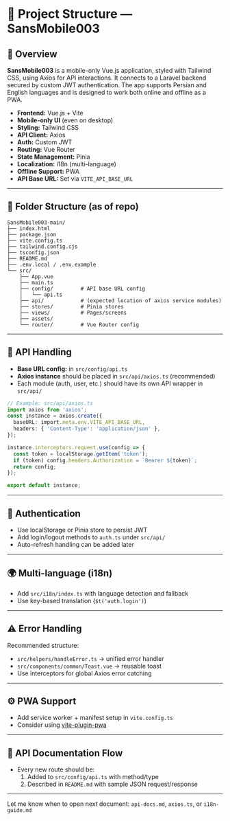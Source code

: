 # 📁 Project Structure — SansMobile003

## 🔹 Overview

**SansMobile003** is a mobile-only Vue.js application, styled with Tailwind CSS, using Axios for API interactions. It connects to a Laravel backend secured by custom JWT authentication. The app supports Persian and English languages and is designed to work both online and offline as a PWA.

- **Frontend:** Vue.js + Vite
- **Mobile-only UI** (even on desktop)
- **Styling:** Tailwind CSS
- **API Client:** Axios
- **Auth:** Custom JWT
- **Routing:** Vue Router
- **State Management:** Pinia
- **Localization:** i18n (multi-language)
- **Offline Support:** PWA
- **API Base URL:** Set via `VITE_API_BASE_URL`

---

## 📁 Folder Structure (as of repo)

```
SansMobile003-main/
├── index.html
├── package.json
├── vite.config.ts
├── tailwind.config.cjs
├── tsconfig.json
├── README.md
├── .env.local / .env.example
└── src/
    ├── App.vue
    ├── main.ts
    ├── config/         # API base URL config
    │   └── api.ts
    ├── api/            # (expected location of axios service modules)
    ├── stores/         # Pinia stores
    ├── views/          # Pages/screens
    ├── assets/
    └── router/         # Vue Router config
```

---

## 📡 API Handling

- **Base URL config:** in `src/config/api.ts`
- **Axios instance** should be placed in `src/api/axios.ts` (recommended)
- Each module (auth, user, etc.) should have its own API wrapper in `src/api/`

```ts
// Example: src/api/axios.ts
import axios from 'axios';
const instance = axios.create({
  baseURL: import.meta.env.VITE_API_BASE_URL,
  headers: { 'Content-Type': 'application/json' },
});

instance.interceptors.request.use(config => {
  const token = localStorage.getItem('token');
  if (token) config.headers.Authorization = `Bearer ${token}`;
  return config;
});

export default instance;
```

---

## 🔐 Authentication

- Use localStorage or Pinia store to persist JWT
- Add login/logout methods to `auth.ts` under `src/api/`
- Auto-refresh handling can be added later

---

## 🌍 Multi-language (i18n)

- Add `src/i18n/index.ts` with language detection and fallback
- Use key-based translation (`$t('auth.login')`)

---

## ⚠️ Error Handling

Recommended structure:

- `src/helpers/handleError.ts` → unified error handler
- `src/components/common/Toast.vue` → reusable toast
- Use interceptors for global Axios error catching

---

## ⚙️ PWA Support

- Add service worker + manifest setup in `vite.config.ts`
- Consider using [vite-plugin-pwa](https://vite-pwa-org.netlify.app/)

---

## 🧾 API Documentation Flow

- Every new route should be:
  1. Added to `src/config/api.ts` with method/type
  2. Described in `README.md` with sample JSON request/response

---

Let me know when to open next document: `api-docs.md`, `axios.ts`, or `i18n-guide.md`

